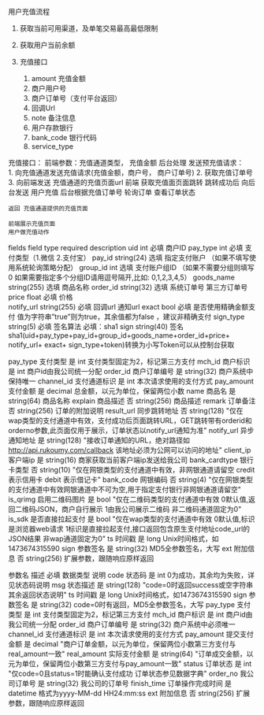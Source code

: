 用户充值流程
1. 获取当前可用渠道，及单笔交易最高最低限制
2. 获取用户当前余额
3. 充值接口

    1. amount 充值金额
    2. 商户用户号
    3. 商户订单号（支付平台返回）
    4. 回调Url
    5. note 备注信息
    6. 用户存款银行
    7. bank_code 银行代码
    8. service_type
 
充值接口：
    前端参数：充值通道类型， 充值金额
    后台处理 发送预充值请求：    
        1. 向充值通道发送充值请求(充值金额，商户号， 商户订单号)
        2. 获取充值订单号
        3. 向前端发送 充值通道的充值页面url
    前端 获取充值面页面跳转 跳转成功后
    向后台发送 用户充值
    后台根据充值订单号 轮询订单 查看订单状态
    
    返回 充值通道提供的充值页面
    
    前端展示充值页面
    用户做充值动作

fields          field type        required       description
uid                int              必填            商户ID 
pay_type           int              必填            支付类型（1.微信  2.支付宝）
pay_id         string(24)           选填            指定支付账户   （如果不填写使用系统轮询策略分配）
group_id           int              选填            支付账户组ID   （如果不需要分组则填写0 如果需要指定多个分组ID请用逗号隔开,比如: 0,1,2,3,4,5）
goods_name     string(255)          选填            商品名称 
order_id       string(32)           选填            系统订单号      第三方订单号
price          float                必填            价格  
notify_url     string(255)          必填            回调url        通知url
exact          bool                 必填            是否使用精确金额支付  值为字符串”true”则为true，其余值都为false ，建议非精确支付
sign_type      string(5)            必填            签名算法  必填：sha1
sign           string(40)           签名            sha1(uid+pay_type+pay_id+group_id+goods_name+order_id+price+ notify_url+ exact+ sign_type+token)转换为小写Token可以从控制台获取



pay_type	    支付类型	    是	int	         支付类型固定为2，标记第三方支付
mch_id	        商户标识	    是	int	         商户id由我公司统一分配
order_id	    商户订单编号	是	string(32)	 商户系统中保持唯一
channel_id	    支付通道标识	是	int	         本次请求使用的支付方式
pay_amount	    支付金额	    是	decimal	     总金额，以元为单位，保留两位小数
name	        商品名	    是	string(64)	 商品名称
explain	        商品描述	    否	string(256)	 商品描述
remark	        订单备注	    否	string(256)	 订单的附加说明
result_url	    同步跳转地址	否	string(128)	"仅在wap类型的支付通道中有效，支付成功后页面跳转URL，GET跳转带有orderid和orderno参数,此页面仅用于展示，订单状态以notify_url通知为准"
notify_url	    异步通知地址	是	string(128)	"接收订单通知的URL，绝对路径如 http://api.rukoumy.com/callback 该地址必须为公网可以访问的地址"
client_ip	    客户端ip	    是	string(16)	 商家获取当前客户端ip发送给我公司
bank_cardtype	银行卡类型	否	string(10)	"仅在网银类型的支付通道中有效，非网银通道请留空 credit 表示信用卡 debit 表示借记卡"
bank_code	    网银编码	    否	string(4)	"仅在网银类型的支付通道中有效网银通道中不可为空,用于指定支付银行非网银通道请留空"
is_qrimg	    启用二维码图片	是	bool	    "仅在二维码类型的支付通道中有效
                                                0默认值,返回二维码JSON，商户自行展示
                                                1由我公司展示二维码
                                                 非二维码通道固定为0"
is_sdk	        是否直接拉起支付	是	bool	"仅在wap类型的支付通道中有效
                                                0默认值,标识是浏览器web请求
                                                1标识是直接拉起支付,接口返回包含原生支付地址code_url的JSON结果
                                                非wap通道固定为0"
ts	            时间戳	        是	long	Unix时间格式，如1473674315590
sign	        参数签名	        是	string(32)	MD5全参数签名，大写
ext	            附加信息	        否	string(256)	扩展参数，跟随响应原样返回


参数名	     描述	           必填	数据类型	     说明
code	    状态码	           是	int	         0为成功，其余均为失败，详见状态码说明
msg	        状态描述	           是	string(128)	 "code=0时返回success或空字符串其余返回状态说明"
ts	        时间戳	           是	long	      Unix时间格式，如1473674315590
sign	    参数签名	           是	string(32)	  code=0时有返回，MD5全参数签名，大写
pay_type	支付类型	           是	int	          支付类型固定为2，标记第三方支付
mch_id	    商户标识	           是	int	          商户id由我公司统一分配
order_id	商户订单编号	       是	string(32)	  商户系统中必须唯一
channel_id	支付通道标识	       是	int	          本次请求使用的支付方式
pay_amount	提交支付金额	       是	decimal	      "商户订单金额，以元为单位，保留两位小数第三方支付与real_amount一致"
real_amount	实际支付金额	       是	string(64)	  "订单成交金额，以元为单位，保留两位小数第三方支付与pay_amount一致"
status	    订单状态	           是	int	          "仅code=0且status=1时能确认支付成功 订单状态参见数据字典"
order_no	我公司订单号	       是	string(32)	  我公司的订单号
finish_time	订单操作完成时间	   是	datetime	  格式为yyyy-MM-dd HH24:mm:ss
ext	        附加信息	           否	string(256)	  扩展参数，跟随响应原样返回